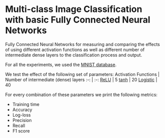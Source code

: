 # Multi-class Image Classification with basic Fully Connected Neural Networks
Fully Connected Neural Networks for measuring and comparing the effects of using different activation functions as well as different number of intermediate dense layers to the classification process and output.

For all the experiments, we used the [MNIST database](https://en.wikipedia.org/wiki/MNIST_database).

We test the effect of the following set of parameters:
Activation Functions | Number of intermediate (dense) layers
:-: | :-:
[ReLU](https://en.wikipedia.org/wiki/Rectifier_(neural_networks)) | 5
[tanh](https://en.wikipedia.org/wiki/Hyperbolic_function) | 20
[Logistic](https://en.wikipedia.org/wiki/Logistic_function) | 40

For every combination of these parameters we print the following metrics:
* Training time
* Accuracy
* Log-loss
* Precision
* Recall
* F1 score
